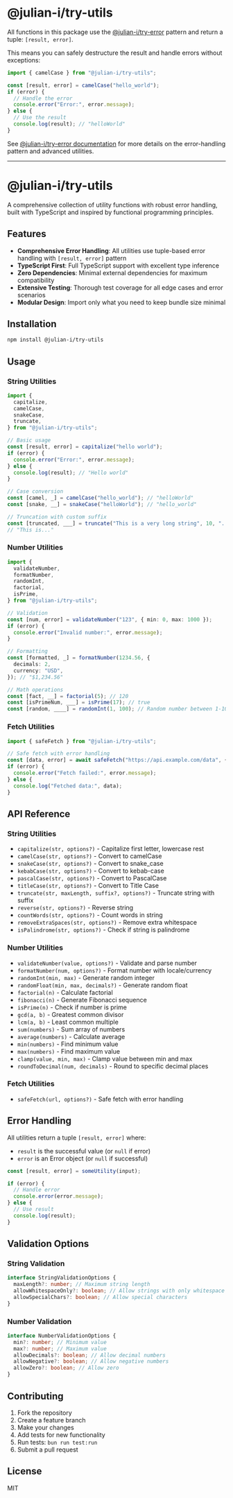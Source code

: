 # @julian-i/try-utils

All functions in this package use the [@julian-i/try-error](https://www.npmjs.com/package/@julian-i/try-error) pattern and return a tuple: `[result, error]`.

This means you can safely destructure the result and handle errors without exceptions:

```typescript
import { camelCase } from "@julian-i/try-utils";

const [result, error] = camelCase("hello_world");
if (error) {
  // Handle the error
  console.error("Error:", error.message);
} else {
  // Use the result
  console.log(result); // "helloWorld"
}
```

See [@julian-i/try-error documentation](https://www.npmjs.com/package/@julian-i/try-error) for more details on the error-handling pattern and advanced utilities.

---

# @julian-i/try-utils

A comprehensive collection of utility functions with robust error handling, built with TypeScript and inspired by functional programming principles.

## Features

- **Comprehensive Error Handling**: All utilities use tuple-based error handling with `[result, error]` pattern
- **TypeScript First**: Full TypeScript support with excellent type inference
- **Zero Dependencies**: Minimal external dependencies for maximum compatibility
- **Extensive Testing**: Thorough test coverage for all edge cases and error scenarios
- **Modular Design**: Import only what you need to keep bundle size minimal

## Installation

```bash
npm install @julian-i/try-utils
```

## Usage

### String Utilities

```typescript
import {
  capitalize,
  camelCase,
  snakeCase,
  truncate,
} from "@julian-i/try-utils";

// Basic usage
const [result, error] = capitalize("hello world");
if (error) {
  console.error("Error:", error.message);
} else {
  console.log(result); // "Hello world"
}

// Case conversion
const [camel, _] = camelCase("hello_world"); // "helloWorld"
const [snake, __] = snakeCase("helloWorld"); // "hello_world"

// Truncation with custom suffix
const [truncated, ___] = truncate("This is a very long string", 10, "...");
// "This is..."
```

### Number Utilities

```typescript
import {
  validateNumber,
  formatNumber,
  randomInt,
  factorial,
  isPrime,
} from "@julian-i/try-utils";

// Validation
const [num, error] = validateNumber("123", { min: 0, max: 1000 });
if (error) {
  console.error("Invalid number:", error.message);
}

// Formatting
const [formatted, _] = formatNumber(1234.56, {
  decimals: 2,
  currency: "USD",
}); // "$1,234.56"

// Math operations
const [fact, __] = factorial(5); // 120
const [isPrimeNum, ___] = isPrime(17); // true
const [random, ____] = randomInt(1, 100); // Random number between 1-100
```

### Fetch Utilities

```typescript
import { safeFetch } from "@julian-i/try-utils";

// Safe fetch with error handling
const [data, error] = await safeFetch("https://api.example.com/data", {});
if (error) {
  console.error("Fetch failed:", error.message);
} else {
  console.log("Fetched data:", data);
}
```

## API Reference

### String Utilities

- `capitalize(str, options?)` - Capitalize first letter, lowercase rest
- `camelCase(str, options?)` - Convert to camelCase
- `snakeCase(str, options?)` - Convert to snake_case
- `kebabCase(str, options?)` - Convert to kebab-case
- `pascalCase(str, options?)` - Convert to PascalCase
- `titleCase(str, options?)` - Convert to Title Case
- `truncate(str, maxLength, suffix?, options?)` - Truncate string with suffix
- `reverse(str, options?)` - Reverse string
- `countWords(str, options?)` - Count words in string
- `removeExtraSpaces(str, options?)` - Remove extra whitespace
- `isPalindrome(str, options?)` - Check if string is palindrome

### Number Utilities

- `validateNumber(value, options?)` - Validate and parse number
- `formatNumber(num, options?)` - Format number with locale/currency
- `randomInt(min, max)` - Generate random integer
- `randomFloat(min, max, decimals?)` - Generate random float
- `factorial(n)` - Calculate factorial
- `fibonacci(n)` - Generate Fibonacci sequence
- `isPrime(n)` - Check if number is prime
- `gcd(a, b)` - Greatest common divisor
- `lcm(a, b)` - Least common multiple
- `sum(numbers)` - Sum array of numbers
- `average(numbers)` - Calculate average
- `min(numbers)` - Find minimum value
- `max(numbers)` - Find maximum value
- `clamp(value, min, max)` - Clamp value between min and max
- `roundToDecimal(num, decimals)` - Round to specific decimal places

### Fetch Utilities

- `safeFetch(url, options?)` - Safe fetch with error handling

## Error Handling

All utilities return a tuple `[result, error]` where:

- `result` is the successful value (or `null` if error)
- `error` is an Error object (or `null` if successful)

```typescript
const [result, error] = someUtility(input);

if (error) {
  // Handle error
  console.error(error.message);
} else {
  // Use result
  console.log(result);
}
```

## Validation Options

### String Validation

```typescript
interface StringValidationOptions {
  maxLength?: number; // Maximum string length
  allowWhitespaceOnly?: boolean; // Allow strings with only whitespace
  allowSpecialChars?: boolean; // Allow special characters
}
```

### Number Validation

```typescript
interface NumberValidationOptions {
  min?: number; // Minimum value
  max?: number; // Maximum value
  allowDecimals?: boolean; // Allow decimal numbers
  allowNegative?: boolean; // Allow negative numbers
  allowZero?: boolean; // Allow zero
}
```

## Contributing

1. Fork the repository
2. Create a feature branch
3. Make your changes
4. Add tests for new functionality
5. Run tests: `bun run test:run`
6. Submit a pull request

## License

MIT
